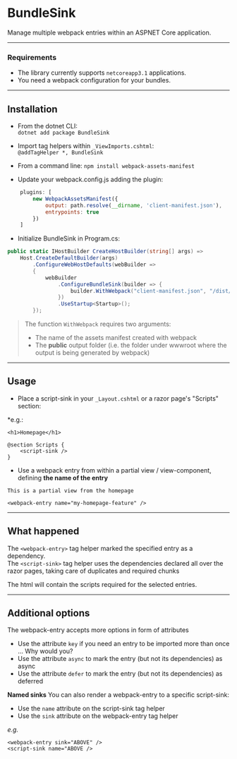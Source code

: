 # BundleSink

Manage multiple webpack entries within an ASPNET Core application.

***

### Requirements

- The library currently supports `netcoreapp3.1` applications.
- You need a webpack configuration for your bundles.

***

## Installation

- From the dotnet CLI:  
`dotnet add package BundleSink`

- Import tag helpers within `_ViewImports.cshtml`:  
`@addTagHelper *, BundleSink`

- From a command line:
`npm install webpack-assets-manifest`

- Update your webpack.config.js adding the plugin:
```js
    plugins: [
        new WebpackAssetsManifest({
            output: path.resolve(__dirname, 'client-manifest.json'),
            entrypoints: true
        })
    ]
```

- Initialize BundleSink in Program.cs:

```csharp
public static IHostBuilder CreateHostBuilder(string[] args) =>
    Host.CreateDefaultBuilder(args)
        .ConfigureWebHostDefaults(webBuilder =>
        {
            webBuilder
                .ConfigureBundleSink(builder => {
                    builder.WithWebpack("client-manifest.json", "/dist/");
                })
                .UseStartup<Startup>();
        });
```

> The function `WithWebpack` requires two arguments:
> - The name of the assets manifest created with webpack
> - The **public** output folder (i.e. the folder under wwwroot where the output is being generated by webpack)

***

## Usage

- Place a script-sink in your `_Layout.cshtml` or a razor page's "Scripts" section:  

*e.g.:  

```razor
<h1>Homepage</h1>

@section Scripts {
    <script-sink />
}
```

- Use a webpack entry from within a partial view / view-component, defining **the name of the entry**

```razor
This is a partial view from the homepage

<webpack-entry name="my-homepage-feature" />
```

***

## What happened
The `<webpack-entry>` tag helper marked the specified entry as a dependency.  
The `<script-sink>` tag helper uses the dependencies declared all over the razor pages, taking care of duplicates and required chunks

The html will contain the scripts required for the selected entries.

***

## Additional options

The webpack-entry accepts more options in form of attributes
- Use the attribute `key` if you need an entry to be imported more than once ... Why would you?  
- Use the attribute `async` to mark the entry (but not its dependencies) as async
- Use the attribute `defer` to mark the entry (but not its dependencies) as deferred

**Named sinks**
You can also render a webpack-entry to a specific script-sink:
- Use the `name` attribute on the script-sink tag helper
- Use the `sink` attribute on the webpack-entry tag helper

*e.g.*
```razor
<webpack-entry sink="ABOVE" />
<script-sink name="ABOVE />
```
